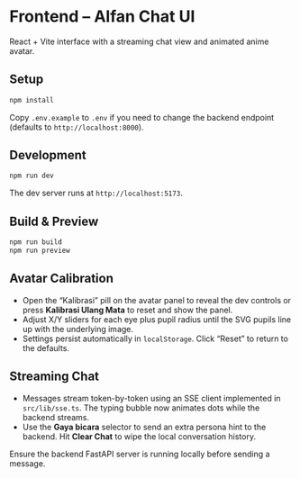 # Frontend – Alfan Chat UI

React + Vite interface with a streaming chat view and animated anime avatar.

## Setup

```bash
npm install
```

Copy `.env.example` to `.env` if you need to change the backend endpoint (defaults to `http://localhost:8000`).

## Development

```bash
npm run dev
```

The dev server runs at `http://localhost:5173`.

## Build & Preview

```bash
npm run build
npm run preview
```

## Avatar Calibration

- Open the “Kalibrasi” pill on the avatar panel to reveal the dev controls or press **Kalibrasi Ulang Mata** to reset and show the panel.
- Adjust X/Y sliders for each eye plus pupil radius until the SVG pupils line up with the underlying image.
- Settings persist automatically in `localStorage`. Click “Reset” to return to the defaults.

## Streaming Chat

- Messages stream token-by-token using an SSE client implemented in `src/lib/sse.ts`. The typing bubble now animates dots while the backend streams.
- Use the **Gaya bicara** selector to send an extra persona hint to the backend. Hit **Clear Chat** to wipe the local conversation history.

Ensure the backend FastAPI server is running locally before sending a message.
